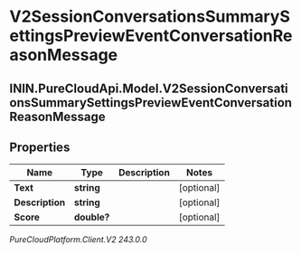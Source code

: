 # V2SessionConversationsSummarySettingsPreviewEventConversationReasonMessage

## ININ.PureCloudApi.Model.V2SessionConversationsSummarySettingsPreviewEventConversationReasonMessage

## Properties

|Name | Type | Description | Notes|
|------------ | ------------- | ------------- | -------------|
| **Text** | **string** |  | [optional] |
| **Description** | **string** |  | [optional] |
| **Score** | **double?** |  | [optional] |



_PureCloudPlatform.Client.V2 243.0.0_
